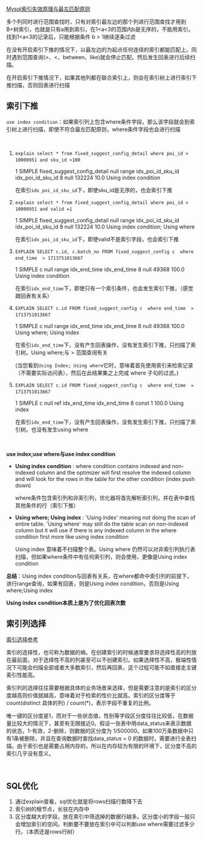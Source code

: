 [Mysql索引失效原理与最左匹配原则](https://blog.csdn.net/tc979907461/article/details/106390911)

多个列同时进行范围查找时，只有对索引最左边的那个列进行范围查找才用到B+树索引，也就是只有a用到索引，在1<a<3的范围内b是无序的，不能用索引，找到1<a<3的记录后，只能根据条件 b > 1继续逐条过滤

在没有开启索引下推的情况下，以最左边的为起点任何连续的索引都能匹配上。同时遇到范围查询(>、<、between、like)就会停止匹配。然后发生回表进行后续扫描。

在开启索引下推情况下，如果其他列都在联合索引上，则会在索引树上进行索引下推扫描，否则回表进行扫描

## 索引下推

 `use index condition`​：如果索引列上包含where条件字段，那么该字段就会到索引树上进行扫描，即使不符合最左匹配原则，where条件字段也会进行扫描

‍

1. `explain select * from fixed_suggest_config_detail where poi_id > 10000951 and sku_id >100`​

    1	SIMPLE	fixed_suggest_config_detail	null	range	idx_poi_id_sku_id	idx_poi_id_sku_id	8	null	132224	10.0	Using index condition

    在索引`idx_poi_id_sku_id`​下，即使sku_id是无序的，也会索引下推

2. `explain select * from fixed_suggest_config_detail where poi_id > 10000951 and valid =1`​

    1	SIMPLE	fixed_suggest_config_detail	null	range	idx_poi_id_sku_id	idx_poi_id_sku_id	8	null	132224	10.0	Using index condition; Using where

    在索引`idx_poi_id_sku_id`​下，即使valid不是索引字段，也会索引下推

3. `EXPLAIN SELECT c.id, c.batch_no FROM fixed_suggest_config c  where end_time  > 1713751013667`​

    1	SIMPLE	c	null	range	idx_end_time	idx_end_time	8	null	49368	100.0	Using index condition

    在索引`idx_end_time`​下，即使只有一个索引条件，也会发生索引下推，（感觉跟回表有关系）

4. `EXPLAIN SELECT c.id FROM fixed_suggest_config c  where end_time  > 1713751013667`​

    1	SIMPLE	c	null	range	idx_end_time	idx_end_time	8	null	49368	100.0	Using where; Using index

    在索引`idx_end_time`​下，没有产生回表操作，没有发生索引下推，只扫描了索引树。Using where;与 > 范围查询有关

    (当您看到`Using Index; Using where`​它时，意味着首先使用索引来检索记录（不需要实际访问表），然后在此结果集之上完成 where 子句的过滤。)

5. `EXPLAIN SELECT c.id FROM fixed_suggest_config c  where end_time  = 1713751013667`​

    1	SIMPLE	c	null	ref	idx_end_time	idx_end_time	8	const	1	100.0	Using index

    在索引`idx_end_time`​下，没有产生回表操作，没有发生索引下推，只扫描了索引树。也没有发生using where

‍

**use index;use where与use index condition**

* **Using index condition** : where condition contains indexed and non-indexed column and the optimizer will first resolve the indexed column and will look for the rows in the table for the other condition (index push down)

  where条件包含索引列和非索引列，优化器将首先解析索引列，并在表中查找其他条件的行（索引下推）

* **Using where; Using index** : 'Using index' meaning not doing the scan of entire table. 'Using where' may still do the table scan on non-indexed column but it will use if there is any indexed column in the where condition first more like using index condition

  Using index 意味着不扫描整个表。Using where 仍然可以对非索引列执行表扫描，但如果where条件中有任何索引列，则会使用，更像是Using index condition

**总结**：Using index condition与回表有关系，在where都命中索引列的前提下，进行range查询，如果有回表，则是Using index condition，否则是Using where;Using index

**Using index condition本质上是为了优化回表次数**

## 索引列选择

[索引选择参考](https://blog.csdn.net/liuxiao723846/article/details/117388961)​

索引的选择性，也可称为数据的熵。在创建索引的时候通常要求将选择性高的列放在最前面，对于选择性不高的列甚至可以不创建索引。如果选择性不高，极端性情况下可能会扫描全部或者大多数索引，然后再回表，这个过程可能不如直接走主键索引性能高。

索引列的选择往往需要根据具体的业务场景来选择，但是需要注意的是索引的区分度越高则价值就越高，意味着对于检索的性价比就高。索引的区分度等于count(distinct 具体的列) / count(*)，表示字段不重复的比例。

唯一键的区分度是1，而对于一些状态值，性别等字段区分度往往比较低，在数据量比较大的情况下，甚至有无限接近0。假设一张表中用data_status来表示数据的状态，1-有效，2-删除，则数据的区分度为 1/500000。如果100万条数据中只有1条被删除，并且在查询数据时查找data_status = 0 的数据时，需要进行全表扫描。由于索引也是需要占用内存的，所以在内存较为有限的环境下，区分度不高的索引几乎没有意义。

‍

## SQL优化

1. 通过explain查看，sql优化就是将rows扫描行数降下去
2. 索引树的根节点，长驻在内存中
3. 区分度越大的字段，放在索引中筛选掉的数据行越多。区分度小的字段一般只会增加索引的空间。判断要不要放在索引中可以判断use where需要过滤多少行。（本质还是rows行树）

‍
